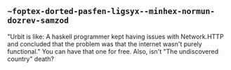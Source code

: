 ## `~foptex-dorted-pasfen-ligsyx--minhex-normun-dozrev-samzod`
"Urbit is like: A haskell programmer kept having issues with Network.HTTP and concluded that the problem was that the internet wasn't purely functional." You can have that one for free. Also, isn't "The undiscovered country" death?